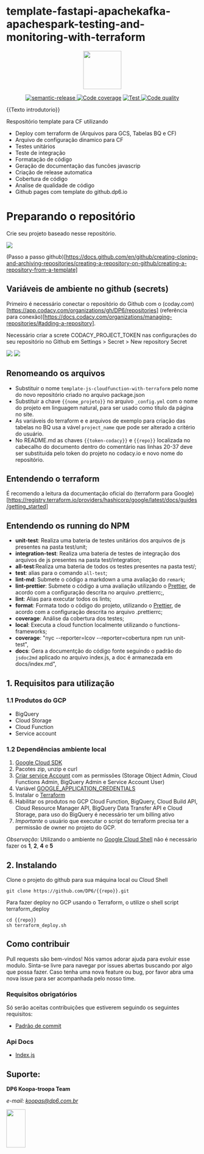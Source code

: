 # template-fastapi-apachekafka-apachespark-testing-and-monitoring-with-terraform

<div align="center">
<img src="https://raw.githubusercontent.com/DP6/templates-centro-de-inovacoes/main/public/images/centro_de_inovacao_dp6.png" height="100px" />
</div>

<p align="center">
  <a href="#badge">
    <img alt="semantic-release" src="https://img.shields.io/badge/%20%20%F0%9F%93%A6%F0%9F%9A%80-semantic--release-e10079.svg">
  </a>
  <a href="https://www.codacy.com/gh/DP6/9716857fbc5e46afae4724fd6ffc1709/dashboard?utm_source=github.com&amp;utm_medium=referral&amp;utm_content=DP6/template-js-cloudfunction-with-terraform&amp;utm_campaign=Badge_Coverage"><img alt="Code coverage" src="https://app.codacy.com/project/badge/Coverage/9716857fbc5e46afae4724fd6ffc1709"/></a>
  <a href="#badge">
    <img alt="Test" src="https://github.com/dp6/template-js-cloudfunction-with-terraform/actions/workflows/test.yml/badge.svg">
  </a>
  <a href="https://www.codacy.com/gh/DP6/template-js-cloudfunction-with-terraform/dashboard?utm_source=github.com&amp;utm_medium=referral&amp;utm_content=DP6/template-js-cloudfunction-with-terraform&amp;utm_campaign=Badge_Grade">
    <img alt="Code quality" src="https://app.codacy.com/project/badge/Grade/9716857fbc5e46afae4724fd6ffc1709">
  </a>
</p>

<!--
<div align="center">
<img src="https://raw.githubusercontent.com/DP6/templates-centro-de-inovacoes/main/public/images/centro_de_inovacao_dp6.png" height="100px" />
</div>

<p align="center">
  <a href="#badge">
    <img alt="semantic-release" src="https://img.shields.io/badge/%20%20%F0%9F%93%A6%F0%9F%9A%80-semantic--release-e10079.svg">
  </a>
  <a href="https://www.codacy.com/gh/DP6/{{token-codacy}}/dashboard?utm_source=github.com&amp;utm_medium=referral&amp;utm_content=DP6/{{repo}}&amp;utm_campaign=Badge_Coverage"><img alt="Code coverage" src="https://app.codacy.com/project/badge/Coverage/{{token-codacy}}"/></a>
  <a href="#badge">
    <img alt="Test" src="https://github.com/dp6/{{repo}}/actions/workflows/test.yml/badge.svg">
  </a>
  <a href="https://www.codacy.com/gh/DP6/{{repo}}/dashboard?utm_source=github.com&amp;utm_medium=referral&amp;utm_content=DP6/{{repo}}&amp;utm_campaign=Badge_Grade">
    <img alt="Code quality" src="https://app.codacy.com/project/badge/Grade/{{token-codacy}}">
  </a>
</p>
-->

{{Texto introdutorio}}

<!-- Remover essa parte a partir desse comentário -->

Respositório template para CF utilizando

- Deploy com terraform de (Arquivos para GCS, Tabelas BQ e CF)
- Arquivo de configuração dinamico para CF
- Testes unitários
- Teste de integração
- Formatação de código
- Geração de documentação das funcões javascrip
- Criação de release automatica
- Cobertura de código
- Analise de qualidade de código
- Github pages com template do github.dp6.io

# Preparando o repositório

Crie seu projeto baseado nesse repositório.

<img src="https://raw.githubusercontent.com/DP6/templates-centro-de-inovacoes/main/public/images/create-new-reposotory-from-template.png"/>

(Passo a passo github)[https://docs.github.com/en/github/creating-cloning-and-archiving-repositories/creating-a-repository-on-github/creating-a-repository-from-a-template]

## Variáveis de ambiente no github (secrets)

Primeiro é necessário conectar o repositório do Github com o (coday.com)[https://app.codacy.com/organizations/gh/DP6/repositories] (referência para conexão)[https://docs.codacy.com/organizations/managing-repositories/#adding-a-repository].

Necessário criar a screte CODACY_PROJECT_TOKEN nas configurações do seu repositório no Github em Settings > Secret > New repository Secret

<img src="https://raw.githubusercontent.com/DP6/templates-centro-de-inovacoes/main/public/images/step-input-secret.png"/>

<img src="https://raw.githubusercontent.com/DP6/templates-centro-de-inovacoes/main/public/images/step-creat-secret-CODACY.png"/>

## Renomeando os arquivos

- Substituir o nome `template-js-cloudfunction-with-terraform` pelo nome do novo repositório criado no arquivo package.json
- Substituir a chave `{{nome_projeto}}` no arquivo `_config.yml` com o nome do projeto em linguagem natural, para ser usado como titulo da página no site.
- As variáveis do terraform e e arquivos de exemplo para criação das tabelas no BQ usa a vável `project_name` que pode ser alterado a critério do usuário.
- No README.md as chaves `{{token-codacy}}` e `{{repo}}` localizada no cabecalho do documento dentro do comentário nas linhas 20-37 deve ser substituida pelo token do projeto no codacy.io e novo nome do repositório.

## Entendendo o terraform

É recomendo a leitura da documentação oficial do (terraform para Google)[https://registry.terraform.io/providers/hashicorp/google/latest/docs/guides/getting_started]

<!-- Remover a parte introdutoria até esse comentário -->

## Entendendo os running do NPM

- **unit-test**: Realiza uma bateria de testes unitários dos arquivos de js presentes na pasta test/unit;
- **integration-test**: Realiza uma bateria de testes de integração dos arquivos de js presentes na pasta test/integration;
- **all-test**:Realiza uma bateria de todos os testes presentes na pasta test/;
- **test**: alias para o comando `all-test`;
- **lint-md**: Submete o código a markdown a uma avaliação do `remark`;
- **lint-prettier**: Submete o código a uma avaliação utilizando o [Prettier](https://prettier.io/), de acordo com a configuração descrita no arquivo .prettierrc;,
- **lint**: Alias para executar todos os lints;
- **format**: Formata todo o código do projeto, utilizando o [Prettier](https://prettier.io/), de acordo com a configuração descrita no arquivo .prettierrc;
- **coverage**: Análise da cobertura dos testes;
- **local**: Executa a cloud function localmente utilizando o functions-frameworks;
- **coverage**: "nyc --reporter=lcov --reporter=cobertura npm run unit-test",
- **docs**: Gera a documentção do código fonte seguindo o padrão do `jsdoc2md` aplicado no arquivo index.js, a doc é armanezada em docs/index.md",

## 1. Requisitos para utilização

### 1.1 Produtos do GCP

- BigQuery
- Cloud Storage
- Cloud Function
- Service account

### 1.2 Dependências ambiente local

1. [Google Cloud SDK ](https://cloud.google.com/sdk/docs/install?hl=pt-br)
2. Pacotes zip, unzip e curl
3. [Criar service Account](https://cloud.google.com/iam/docs/creating-managing-service-accounts) com as permissões (Storage Object Admin, Cloud Functions Admin, BigQuery Admin e Service Account User)
4. Variável [GOOGLE_APPLICATION_CREDENTIALS](https://cloud.google.com/docs/authentication/getting-started#setting_the_environment_variable)
5. Instalar o [Terraform](https://www.terraform.io/downloads.html)
6. Habilitar os produtos no GCP Cloud Function, BigQuery, Cloud Build API, Cloud Resource Manager API, BigQuery Data Transfer API e Cloud Storage, para uso do BigQuery é necessário ter um billing ativo
7. _Importante_ o usuário que executar o script do terraform precisa ter a permissão de owner no projeto do GCP.

_Observação:_ Utilizando o ambiente no [Google Cloud Shell](https://cloud.google.com/shell/docs) não é necessário fazer os **1**, **2**, **4** e **5**

## 2. Instalando

Clone o projeto do github para sua máquina local ou Cloud Shell

```console
git clone https://github.com/DP6/{{repo}}.git
```

Para fazer deploy no GCP usando o Terraform, o utilize o shell script terraform_deploy

```console
cd {{repo}}
sh terraform_deploy.sh
```

## Como contribuir

Pull requests são bem-vindos! Nós vamos adorar ajuda para evoluir esse modulo. Sinta-se livre para navegar por issues abertas buscando por algo que possa fazer. Caso tenha uma nova feature ou bug, por favor abra uma nova issue para ser acompanhada pelo nosso time.

### Requisitos obrigatórios

Só serão aceitas contribuições que estiverem seguindo os seguintes requisitos:

- [Padrão de commit](https://www.conventionalcommits.org/en/v1.0.0/)

### Api Docs

- [Index.js](https://github.com/dp6/template-js-cloudfunction-with-terraform/blob/master/docs/index.md)

## Suporte:

**DP6 Koopa-troopa Team**

_e-mail: <koopas@dp6.com.br>_

<img src="https://raw.githubusercontent.com/DP6/templates-centro-de-inovacoes/main/public/images/koopa.png" height="100px" width=50px/>
